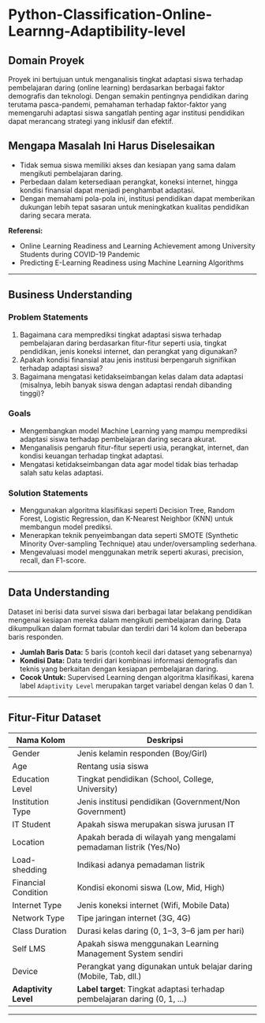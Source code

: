 # Python-Classification-Online-Learnng-Adaptibility-level

## Domain Proyek

Proyek ini bertujuan untuk menganalisis tingkat adaptasi siswa terhadap pembelajaran daring (online learning) berdasarkan berbagai faktor demografis dan teknologi. Dengan semakin pentingnya pendidikan daring terutama pasca-pandemi, pemahaman terhadap faktor-faktor yang memengaruhi adaptasi siswa sangatlah penting agar institusi pendidikan dapat merancang strategi yang inklusif dan efektif.

## Mengapa Masalah Ini Harus Diselesaikan

- Tidak semua siswa memiliki akses dan kesiapan yang sama dalam mengikuti pembelajaran daring.
- Perbedaan dalam ketersediaan perangkat, koneksi internet, hingga kondisi finansial dapat menjadi penghambat adaptasi.
- Dengan memahami pola-pola ini, institusi pendidikan dapat memberikan dukungan lebih tepat sasaran untuk meningkatkan kualitas pendidikan daring secara merata.

**Referensi:**
- Online Learning Readiness and Learning Achievement among University Students during COVID-19 Pandemic
- Predicting E-Learning Readiness using Machine Learning Algorithms

---

## Business Understanding

### Problem Statements

1. Bagaimana cara memprediksi tingkat adaptasi siswa terhadap pembelajaran daring berdasarkan fitur-fitur seperti usia, tingkat pendidikan, jenis koneksi internet, dan perangkat yang digunakan?
2. Apakah kondisi finansial atau jenis institusi berpengaruh signifikan terhadap adaptasi siswa?
3. Bagaimana mengatasi ketidakseimbangan kelas dalam data adaptasi (misalnya, lebih banyak siswa dengan adaptasi rendah dibanding tinggi)?

### Goals

- Mengembangkan model Machine Learning yang mampu memprediksi adaptasi siswa terhadap pembelajaran daring secara akurat.
- Menganalisis pengaruh fitur-fitur seperti usia, perangkat, internet, dan kondisi keuangan terhadap tingkat adaptasi.
- Mengatasi ketidakseimbangan data agar model tidak bias terhadap salah satu kelas adaptasi.

### Solution Statements

- Menggunakan algoritma klasifikasi seperti Decision Tree, Random Forest, Logistic Regression, dan K-Nearest Neighbor (KNN) untuk membangun model prediksi.
- Menerapkan teknik penyeimbangan data seperti SMOTE (Synthetic Minority Over-sampling Technique) atau under/oversampling sederhana.
- Mengevaluasi model menggunakan metrik seperti akurasi, precision, recall, dan F1-score.

---

## Data Understanding

Dataset ini berisi data survei siswa dari berbagai latar belakang pendidikan mengenai kesiapan mereka dalam mengikuti pembelajaran daring. Data dikumpulkan dalam format tabular dan terdiri dari 14 kolom dan beberapa baris responden.

- **Jumlah Baris Data:** 5 baris (contoh kecil dari dataset yang sebenarnya)
- **Kondisi Data:** Data terdiri dari kombinasi informasi demografis dan teknis yang berkaitan dengan kesiapan pembelajaran daring.
- **Cocok Untuk:** Supervised Learning dengan algoritma klasifikasi, karena label `Adaptivity Level` merupakan target variabel dengan kelas 0 dan 1.

---

## Fitur-Fitur Dataset

| Nama Kolom           | Deskripsi                                                                      |
|----------------------|----------------------------------------------------------------------------------|
| Gender               | Jenis kelamin responden (Boy/Girl)                                              |
| Age                  | Rentang usia siswa                                                              |
| Education Level      | Tingkat pendidikan (School, College, University)                               |
| Institution Type     | Jenis institusi pendidikan (Government/Non Government)                         |
| IT Student           | Apakah siswa merupakan siswa jurusan IT                                        |
| Location             | Apakah berada di wilayah yang mengalami pemadaman listrik (Yes/No)             |
| Load-shedding        | Indikasi adanya pemadaman listrik                                               |
| Financial Condition  | Kondisi ekonomi siswa (Low, Mid, High)                                          |
| Internet Type        | Jenis koneksi internet (Wifi, Mobile Data)                                     |
| Network Type         | Tipe jaringan internet (3G, 4G)                                                 |
| Class Duration       | Durasi kelas daring (0, 1–3, 3–6 jam per hari)                                  |
| Self LMS             | Apakah siswa menggunakan Learning Management System sendiri                    |
| Device               | Perangkat yang digunakan untuk belajar daring (Mobile, Tab, dll.)              |
| **Adaptivity Level** | **Label target**: Tingkat adaptasi terhadap pembelajaran daring (0, 1, ...)     |

---
